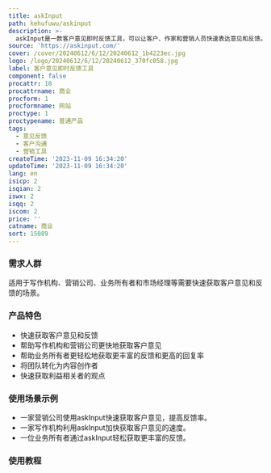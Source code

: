 ```yaml
---
title: askInput
path: kehufuwu/askinput
description: >-
  askInput是一款客户意见即时反馈工具，可以让客户、作家和营销人员快速表达意见和反馈。它可以帮助写作机构和营销公司更快地获取客户意见，也可以帮助业务所有者更轻松地获取更丰富的反馈和更高的回复率。同时，市场经理可以利用该工具将团队转化为内容创作者，快速获取利益相关者的观点。
source: 'https://askinput.com/'
cover: /cover/20240612/6/12/20240612_1b4223ec.jpg
logo: /logo/20240612/6/12/20240612_370fc058.jpg
label: 客户意见即时反馈工具
component: false
procattr: 10
procattrname: 商业
procform: 1
procformname: 网站
proctype: 1
proctypename: 普通产品
tags:
  - 意见反馈
  - 客户沟通
  - 营销工具
createTime: '2023-11-09 16:34:20'
updateTime: '2023-11-09 16:34:20'
lang: en
isicp: 2
isqian: 2
iswx: 2
isqq: 2
iscom: 2
price: ''
catname: 商业
sort: 15089
---
```




### 需求人群
适用于写作机构、营销公司、业务所有者和市场经理等需要快速获取客户意见和反馈的场景。

### 产品特色
- 快速获取客户意见和反馈
- 帮助写作机构和营销公司更快地获取客户意见
- 帮助业务所有者更轻松地获取更丰富的反馈和更高的回复率
- 将团队转化为内容创作者
- 快速获取利益相关者的观点

### 使用场景示例
- 一家营销公司使用askInput快速获取客户意见，提高反馈率。
- 一家写作机构利用askInput加快获取客户意见的速度。
- 一位业务所有者通过askInput轻松获取更丰富的反馈。

### 使用教程


  

